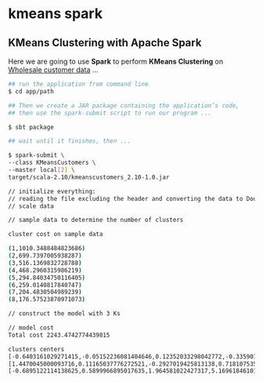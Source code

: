 kmeans spark
================

KMeans Clustering with Apache Spark
-----------------------------------

Here we are going to use **Spark** to perform **KMeans Clustering** on [Wholesale customer data](https://archive.ics.uci.edu/ml/machine-learning-databases/00292/) ...

``` bash
## run the application from command line
$ cd app/path

## Then we create a JAR package containing the application’s code,
## then use the spark-submit script to run our program ...

$ sbt package

## wait until it finishes, then ...

$ spark-submit \
--class KMeansCustomers \
--master local[2] \
target/scala-2.10/kmeanscustomers_2.10-1.0.jar

// initialize everything:
// reading the file excluding the header and converting the data to Double
// scale data

// sample data to determine the number of clusters

cluster cost on sample data

(1,1010.3488484823686)
(2,699.7397005938287)
(3,516.1369832728788)
(4,468.2960315986219)
(5,294.84034750116405)
(6,259.0140817840747)
(7,204.4830504989239)
(8,176.57523870971073)

// construct the model with 3 Ks

// model cost
Total cost 2243.4742774439815

clusters centers
[-0.6403161029271415,-0.05152236081404646,0.12352033298042772,-0.33590176218991785,-0.42193407246966297,0.12434960976610163,-0.4375022668956516,-0.09087426696022169]
[1.4470045000093716,0.11165037776272521,-0.2927019425813138,0.7181075351460804,0.9406089241191811,-0.33107433476877784,0.9892957054018908,0.082711598982715]
[-0.6895122114138625,0.5899966895017635,1.964581022427317,5.1696184610141795,1.2857532746879967,6.892753824890136,-0.5542310929772069,16.459711293240822]
```
